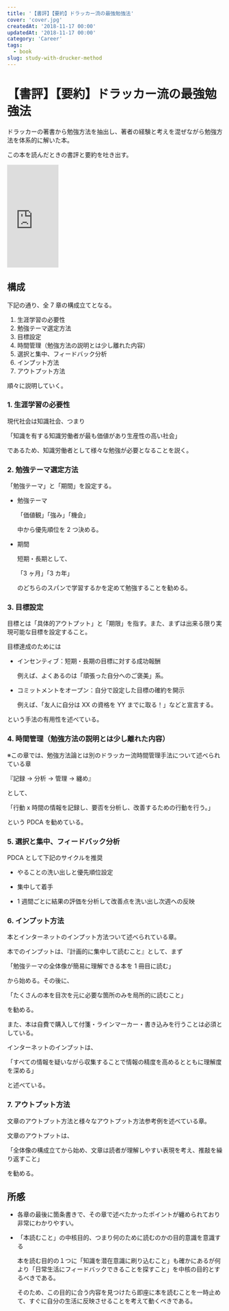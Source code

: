```yaml
---
title: '【書評】【要約】ドラッカー流の最強勉強法'
cover: 'cover.jpg'
createdAt: '2018-11-17 00:00'
updatedAt: '2018-11-17 00:00'
category: 'Career'
tags:
  - book
slug: study-with-drucker-method
---
```


# 【書評】【要約】ドラッカー流の最強勉強法

ドラッカーの著書から勉強方法を抽出し、著者の経験と考えを混ぜながら勉強方法を体系的に解いた本。

この本を読んだときの書評と要約を吐き出す。

<iframe
    style="width:120px;height:240px;"
    marginwidth="0" marginheight="0" scrolling="no" frameborder="0"
    src="https://rcm-fe.amazon-adsystem.com/e/cm?ref=qf_sp_asin_til&t=snamiki1212-22&m=amazon&o=9&p=8&l=as1&IS1=1&detail=1&asins=4396112076&linkId=6cb8b27c8e0e78e136f1c7cbd0d61b29&bc1=ffffff&lt1=_top&fc1=333333&lc1=0066c0&bg1=ffffff&f=ifr">
</iframe>

## 構成

下記の通り、全 7 章の構成立てとなる。

1. 生涯学習の必要性
2. 勉強テーマ選定方法
3. 目標設定
4. 時間管理（勉強方法の説明とは少し離れた内容）
5. 選択と集中、フィードバック分析
6. インプット方法
7. アウトプット方法

順々に説明していく。

### 1. 生涯学習の必要性

現代社会は知識社会、つまり

「知識を有する知識労働者が最も価値があり生産性の高い社会」

であるため、知識労働者として様々な勉強が必要となることを説く。

### 2. 勉強テーマ選定方法

「勉強テーマ」と「期間」を設定する。

- 勉強テーマ

  「価値観」「強み」「機会」

  中から優先順位を 2 つ決める。

- 期間

  短期・長期として、

  「3 ヶ月」「3 カ年」

  のどちらのスパンで学習するかを定めて勉強することを勧める。

### 3. 目標設定

目標とは「具体的アウトプット」と「期限」を指す。また、まずは出来る限り実現可能な目標を設定すること。

目標達成のためには

- インセンティブ：短期・長期の目標に対する成功報酬

  例えば、よくあるのは「頑張った自分へのご褒美」系。

- コミットメントをオープン：自分で設定した目標の確約を開示

  例えば、「友人に自分は XX の資格を YY までに取る！」などと宣言する。

という手法の有用性を述べている。

### 4. 時間管理（勉強方法の説明とは少し離れた内容）

※この章では、勉強方法論とは別のドラッカー流時間管理手法について述べられている章

『記録 → 分析 → 管理 → 纏め』

として、

「行動 x 時間の情報を記録し、要否を分析し、改善するための行動を行う。」

という PDCA を勧めている。

### 5. 選択と集中、フィードバック分析

PDCA として下記のサイクルを推奨

- やることの洗い出しと優先順位設定

- 集中して着手

- 1 週間ごとに結果の評価を分析して改善点を洗い出し次週への反映

### 6. インプット方法

本とインターネットのインプット方法ついて述べられている章。

本でのインプットは、『計画的に集中して読むこと』として、まず

「勉強テーマの全体像が簡易に理解できる本を 1 冊目に読む」

から始める。その後に、

「たくさんの本を目次を元に必要な箇所のみを局所的に読むこと」

を勧める。

また、本は自費で購入して付箋・ラインマーカー・書き込みを行うことは必須としている。

インターネットのインプットは、

「すべての情報を疑いながら収集することで情報の精度を高めるとともに理解度を深める」

と述べている。

### 7. アウトプット方法

文章のアウトプット方法と様々なアウトプット方法参考例を述べている章。

文章のアウトプットは、

「全体像の構成立てから始め、文章は読者が理解しやすい表現を考え、推敲を繰り返すこと」

を勧める。

## 所感

- 各章の最後に箇条書きで、その章で述べたかったポイントが纏められており非常にわかりやすい。

- 「本読むこと」の中核目的、つまり何のために読むのかの目的意識を意識する

  本を読む目的の１つに「知識を潜在意識に刷り込むこと」も確かにあるが何より「日常生活にフィードバックできることを探すこと」を中核の目的とするべきである。

  そのため、この目的に合う内容を見つけたら即座に本を読むことを一時止めて、すぐに自分の生活に反映させることを考えて動くべきである。
